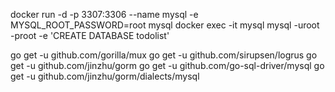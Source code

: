 docker run -d -p 3307:3306 --name mysql -e MYSQL_ROOT_PASSWORD=root mysql
docker exec -it mysql mysql -uroot -proot -e 'CREATE DATABASE todolist'

go get -u github.com/gorilla/mux
go get -u github.com/sirupsen/logrus
go get -u github.com/jinzhu/gorm
go get -u github.com/go-sql-driver/mysql
go get -u github.com/jinzhu/gorm/dialects/mysql
